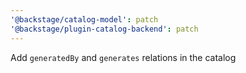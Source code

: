 ```yaml
---
'@backstage/catalog-model': patch
'@backstage/plugin-catalog-backend': patch
---
```


Add `generatedBy` and `generates` relations in the catalog
